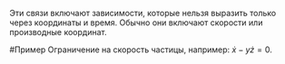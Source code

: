 Эти связи включают зависимости, которые нельзя выразить только через координаты и время. Обычно они включают скорости или производные координат.

#Пример 
Ограничение на скорость частицы, например: $\dot{x} - y \dot{z} = 0$.